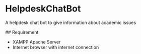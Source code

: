 # HelpdeskChatBot
<p> A helpdesk chat bot to give information about academic issues</p>
## Requirement
<html>
<ul>
  <li>XAMPP Apache Server</li>
  <li>Internet browser with internet connection</li>
</ul>
</html>
